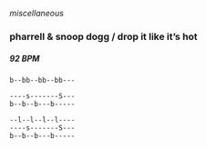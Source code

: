 
_miscellaneous_

### pharrell & snoop dogg / drop it like it’s hot

##### 92 BPM


```
b--bb--bb--bb---
```

```
----s-------S---
b--b--b---b-----
```

```
--l--l--l--l----
----s-------S---
b--b--b---b-----
```
